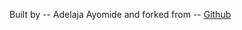 Built by -- Adelaja Ayomide and forked from -- [Github](https://github.com/ethereum-boilerplate/web3-social-network-boilerplate)
